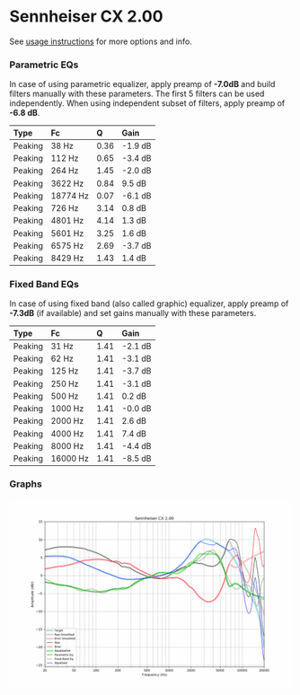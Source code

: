 # Sennheiser CX 2.00
See [usage instructions](https://github.com/jaakkopasanen/AutoEq#usage) for more options and info.

### Parametric EQs
In case of using parametric equalizer, apply preamp of **-7.0dB** and build filters manually
with these parameters. The first 5 filters can be used independently.
When using independent subset of filters, apply preamp of **-6.8 dB**.

| Type    | Fc       |    Q | Gain    |
|:--------|:---------|:-----|:--------|
| Peaking | 38 Hz    | 0.36 | -1.9 dB |
| Peaking | 112 Hz   | 0.65 | -3.4 dB |
| Peaking | 264 Hz   | 1.45 | -2.0 dB |
| Peaking | 3622 Hz  | 0.84 | 9.5 dB  |
| Peaking | 18774 Hz | 0.07 | -6.1 dB |
| Peaking | 726 Hz   | 3.14 | 0.8 dB  |
| Peaking | 4801 Hz  | 4.14 | 1.3 dB  |
| Peaking | 5601 Hz  | 3.25 | 1.6 dB  |
| Peaking | 6575 Hz  | 2.69 | -3.7 dB |
| Peaking | 8429 Hz  | 1.43 | 1.4 dB  |

### Fixed Band EQs
In case of using fixed band (also called graphic) equalizer, apply preamp of **-7.3dB**
(if available) and set gains manually with these parameters.

| Type    | Fc       |    Q | Gain    |
|:--------|:---------|:-----|:--------|
| Peaking | 31 Hz    | 1.41 | -2.1 dB |
| Peaking | 62 Hz    | 1.41 | -3.1 dB |
| Peaking | 125 Hz   | 1.41 | -3.7 dB |
| Peaking | 250 Hz   | 1.41 | -3.1 dB |
| Peaking | 500 Hz   | 1.41 | 0.2 dB  |
| Peaking | 1000 Hz  | 1.41 | -0.0 dB |
| Peaking | 2000 Hz  | 1.41 | 2.6 dB  |
| Peaking | 4000 Hz  | 1.41 | 7.4 dB  |
| Peaking | 8000 Hz  | 1.41 | -4.4 dB |
| Peaking | 16000 Hz | 1.41 | -8.5 dB |

### Graphs
![](./Sennheiser%20CX%202.00.png)
